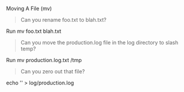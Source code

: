 Moving A File (mv)

>Can you rename foo.txt to blah.txt?

Run mv foo.txt blah.txt

>Can you move the production.log file in the log directory to slash temp?

Run mv production.log.txt /tmp

>Can you zero out that file?

echo '' > log/production.log




